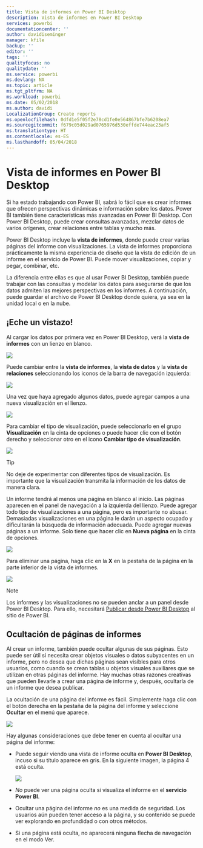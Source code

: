 ```yaml
---
title: Vista de informes en Power BI Desktop
description: Vista de informes en Power BI Desktop
services: powerbi
documentationcenter: ''
author: davidiseminger
manager: kfile
backup: ''
editor: ''
tags: ''
qualityfocus: no
qualitydate: ''
ms.service: powerbi
ms.devlang: NA
ms.topic: article
ms.tgt_pltfrm: NA
ms.workload: powerbi
ms.date: 05/02/2018
ms.author: davidi
LocalizationGroup: Create reports
ms.openlocfilehash: 0dfd1e5f05f2e78cd1fe0e564867bfe7b6208ea7
ms.sourcegitcommit: f679c05d029ad0765976d530effde744eac23af5
ms.translationtype: HT
ms.contentlocale: es-ES
ms.lasthandoff: 05/04/2018
---
```

# <a name="report-view-in-power-bi-desktop"></a>Vista de informes en Power BI Desktop
Si ha estado trabajando con Power BI, sabrá lo fácil que es crear informes que ofrecen perspectivas dinámicas e información sobre los datos. Power BI también tiene características más avanzadas en Power BI Desktop. Con Power BI Desktop, puede crear consultas avanzadas, mezclar datos de varios orígenes, crear relaciones entre tablas y mucho más.

Power BI Desktop incluye la **vista de informes**, donde puede crear varias páginas del informe con visualizaciones. La vista de informes proporciona prácticamente la misma experiencia de diseño que la vista de edición de un informe en el servicio de Power BI. Puede mover visualizaciones, copiar y pegar, combinar, etc.

La diferencia entre ellas es que al usar Power BI Desktop, también puede trabajar con las consultas y modelar los datos para asegurarse de que los datos admiten las mejores perspectivas en los informes. A continuación, puede guardar el archivo de Power BI Desktop donde quiera, ya sea en la unidad local o en la nube.

## <a name="lets-take-a-look"></a>¡Eche un vistazo!
Al cargar los datos por primera vez en Power BI Desktop, verá la **vista de informes** con un lienzo en blanco.

![](media/desktop-report-view/pbi_reportviewinpbidesigner_reportview.png)

Puede cambiar entre la **vista de informes**, la **vista de datos** y la **vista de relaciones** seleccionando los iconos de la barra de navegación izquierda:

![](media/desktop-report-view/pbi_reportviewinpbidesigner_changeview.png)

Una vez que haya agregado algunos datos, puede agregar campos a una nueva visualización en el lienzo.

![](media/desktop-report-view/pbid_reportview_addvis.gif)

Para cambiar el tipo de visualización, puede seleccionarlo en el grupo **Visualización** en la cinta de opciones o puede hacer clic con el botón derecho y seleccionar otro en el icono **Cambiar tipo de visualización**.

![](media/desktop-report-view/pbid_reportview_changevis.gif)

> [!TIP]
> No deje de experimentar con diferentes tipos de visualización. Es importante que la visualización transmita la información de los datos de manera clara.
> 
> 

Un informe tendrá al menos una página en blanco al inicio. Las páginas aparecen en el panel de navegación a la izquierda del lienzo. Puede agregar todo tipo de visualizaciones a una página, pero es importante no abusar. Demasiadas visualizaciones en una página le darán un aspecto ocupado y dificultarán la búsqueda de información adecuada. Puede agregar nuevas páginas a un informe. Solo tiene que hacer clic en **Nueva página** en la cinta de opciones.

![](media/desktop-report-view/pbidesignerreportviewnewpage.png)

Para eliminar una página, haga clic en la **X** en la pestaña de la página en la parte inferior de la vista de informes.

![](media/desktop-report-view/pbi_reportviewinpbidesigner_deletepage.png)

> [!NOTE]
> Los informes y las visualizaciones no se pueden anclar a un panel desde Power BI Desktop. Para ello, necesitará [Publicar desde Power BI Desktop](desktop-upload-desktop-files.md) al sitio de Power BI.

## <a name="hide-report-pages"></a>Ocultación de páginas de informes

Al crear un informe, también puede ocultar algunas de sus páginas. Esto puede ser útil si necesita crear objetos visuales o datos subyacentes en un informe, pero no desea que dichas páginas sean visibles para otros usuarios, como cuando se crean tablas u objetos visuales auxiliares que se utilizan en otras páginas del informe. Hay muchas otras razones creativas que pueden llevarle a crear una página de informe y, después, ocultarla de un informe que desea publicar. 

La ocultación de una página del informe es fácil. Simplemente haga clic con el botón derecha en la pestaña de la página del informe y seleccione **Ocultar** en el menú que aparece.

![](media/desktop-report-view/report-view_05.png)

Hay algunas consideraciones que debe tener en cuenta al ocultar una página del informe:

* Puede seguir viendo una vista de informe oculta en **Power BI Desktop**, incuso si su título aparece en gris. En la siguiente imagen, la página 4 está oculta.

    ![](media/desktop-report-view/report-view_06.png)

* *No* puede ver una página oculta si visualiza el informe en el **servicio Power BI**.

* Ocultar una página del informe *no* es una medida de seguridad. Los usuarios aún pueden tener acceso a la página, y su contenido se puede ver explorando en profundidad o con otros métodos.

* Si una página está oculta, no aparecerá ninguna flecha de navegación en el modo Ver.

